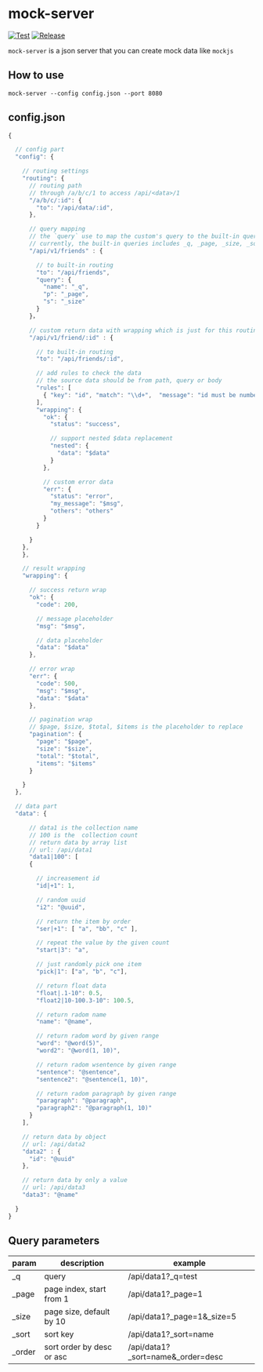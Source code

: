 # mock-server
[![Test](https://github.com/yaojianpin/mock-server/actions/workflows/test.yml/badge.svg)](https://github.com/yaojianpin/mock-server/actions?workflow=test)
[![Release](https://github.com/yaojianpin/mock-server/actions/workflows/release.yml/badge.svg)](https://github.com/yaojianpin/mock-server/actions?workflow=release)


`mock-server` is a json server that you can create mock data like `mockjs`

## How to use
```
mock-server --config config.json --port 8080
```

## config.json 

```js
{

  // config part
  "config": {

    // routing settings
    "routing": {
      // routing path
      // through /a/b/c/1 to access /api/<data>/1
      "/a/b/c/:id": { 
        "to": "/api/data/:id",
      },

      // query mapping
      // the `query` use to map the custom's query to the built-in queries.
      // currently, the built-in queries includes _q, _page, _size, _sort and _order.
      "/api/v1/friends" : {

        // to built-in routing
        "to": "/api/friends",
        "query": {
          "name": "_q",
          "p": "_page",
          "s": "_size"
        }
      }，

      // custom return data with wrapping which is just for this routing
      "/api/v1/friend/:id" : {

        // to built-in routing
        "to": "/api/friends/:id",

        // add rules to check the data
        // the source data should be from path, query or body
        "rules": [
          { "key": "id", "match": "\\d+",  "message": "id must be number" },
        ],
        "wrapping": {
          "ok": {
            "status": "success",

            // support nested $data replacement
            "nested": {
              "data": "$data"
            }
          },

          // custom error data
          "err": {
            "status": "error",
            "my_message": "$msg",
            "others": "others"
          }
        }

      }
    },
    },

    // result wrapping
    "wrapping": {

      // success return wrap
      "ok": {
        "code": 200,

        // message placeholder
        "msg": "$msg", 

        // data placeholder
        "data": "$data"
      },

      // error wrap
      "err": {
        "code": 500,
        "msg": "$msg",
        "data": "$data"
      },

      // pagination wrap
      // $page, $size, $total, $items is the placeholder to replace
      "pagination": {
        "page": "$page",
        "size": "$size",
        "total": "$total",
        "items": "$items"
      }

    }
  },

  // data part 
  "data": {

      // data1 is the collection name
      // 100 is the  collection count
      // return data by array list
      // url: /api/data1
      "data1|100": [
      {

        // increasement id
        "id|+1": 1,

        // random uuid
        "i2": "@uuid",

        // return the item by order 
        "ser|+1": [ "a", "bb", "c" ],

        // repeat the value by the given count
        "start|3": "a",

        // just randomly pick one item
        "pick|1": ["a", "b", "c"],

        // return float data
        "float|.1-10": 0.5,
        "float2|10-100.3-10": 100.5,

        // return radom name
        "name": "@name",

        // return radom word by given range
        "word": "@word(5)",
        "word2": "@word(1, 10)",

        // return radom wsentence by given range
        "sentence": "@sentence",
        "sentence2": "@sentence(1, 10)",

        // return radom paragraph by given range
        "paragraph": "@paragraph",
        "paragraph2": "@paragraph(1, 10)"
      }
    ],

    // return data by object
    // url: /api/data2
    "data2" : {
      "id": "@uuid"
    },

    // return data by only a value
    // url: /api/data3
    "data3": "@name"

  }
}

```

## Query parameters

param|description| example
----|----|----
_q|  query |  /api/data1?_q=test
_page| page index, start from 1 | /api/data1?_page=1
_size| page size, default by 10 | /api/data1?_page=1&_size=5
_sort| sort key | /api/data1?_sort=name
_order| sort order by desc or asc | /api/data1?_sort=name&_order=desc




